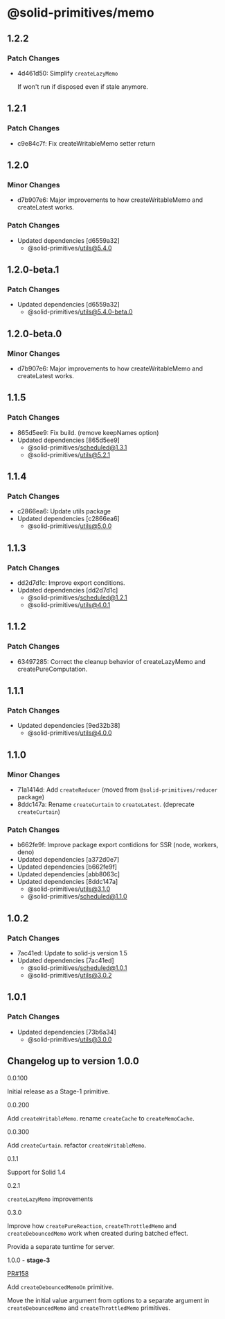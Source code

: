 # @solid-primitives/memo

## 1.2.2

### Patch Changes

- 4d461d50: Simplify `createLazyMemo`

  If won't run if disposed even if stale anymore.

## 1.2.1

### Patch Changes

- c9e84c7f: Fix createWritableMemo setter return

## 1.2.0

### Minor Changes

- d7b907e6: Major improvements to how createWritableMemo and createLatest works.

### Patch Changes

- Updated dependencies [d6559a32]
  - @solid-primitives/utils@5.4.0

## 1.2.0-beta.1

### Patch Changes

- Updated dependencies [d6559a32]
  - @solid-primitives/utils@5.4.0-beta.0

## 1.2.0-beta.0

### Minor Changes

- d7b907e6: Major improvements to how createWritableMemo and createLatest works.

## 1.1.5

### Patch Changes

- 865d5ee9: Fix build. (remove keepNames option)
- Updated dependencies [865d5ee9]
  - @solid-primitives/scheduled@1.3.1
  - @solid-primitives/utils@5.2.1

## 1.1.4

### Patch Changes

- c2866ea6: Update utils package
- Updated dependencies [c2866ea6]
  - @solid-primitives/utils@5.0.0

## 1.1.3

### Patch Changes

- dd2d7d1c: Improve export conditions.
- Updated dependencies [dd2d7d1c]
  - @solid-primitives/scheduled@1.2.1
  - @solid-primitives/utils@4.0.1

## 1.1.2

### Patch Changes

- 63497285: Correct the cleanup behavior of createLazyMemo and createPureComputation.

## 1.1.1

### Patch Changes

- Updated dependencies [9ed32b38]
  - @solid-primitives/utils@4.0.0

## 1.1.0

### Minor Changes

- 71a1414d: Add `createReducer` (moved from `@solid-primitives/reducer` package)
- 8ddc147a: Rename `createCurtain` to `createLatest`. (deprecate `createCurtain`)

### Patch Changes

- b662fe9f: Improve package export contidions for SSR (node, workers, deno)
- Updated dependencies [a372d0e7]
- Updated dependencies [b662fe9f]
- Updated dependencies [abb8063c]
- Updated dependencies [8ddc147a]
  - @solid-primitives/utils@3.1.0
  - @solid-primitives/scheduled@1.1.0

## 1.0.2

### Patch Changes

- 7ac41ed: Update to solid-js version 1.5
- Updated dependencies [7ac41ed]
  - @solid-primitives/scheduled@1.0.1
  - @solid-primitives/utils@3.0.2

## 1.0.1

### Patch Changes

- Updated dependencies [73b6a34]
  - @solid-primitives/utils@3.0.0

## Changelog up to version 1.0.0

0.0.100

Initial release as a Stage-1 primitive.

0.0.200

Add `createWritableMemo`. rename `createCache` to `createMemoCache`.

0.0.300

Add `createCurtain`. refactor `createWritableMemo`.

0.1.1

Support for Solid 1.4

0.2.1

`createLazyMemo` improvements

0.3.0

Improve how `createPureReaction`, `createThrottledMemo` and `createDebouncedMemo` work when created during batched effect.

Provida a separate tuntime for server.

1.0.0 - **stage-3**

[PR#158](https://github.com/solidjs-community/solid-primitives/pull/158)

Add `createDebouncedMemoOn` primitive.

Move the initial value argument from options to a separate argument in `createDebouncedMemo` and `createThrottledMemo` primitives.
